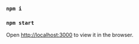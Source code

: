 
### `npm i`
### `npm start`


Open [http://localhost:3000](http://localhost:3000) to view it in the browser.

